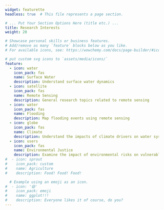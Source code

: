 ```yaml
---
widget: featurette
headless: true  # This file represents a page section.

# ... Put Your Section Options Here (title etc.) ...
title: Research Interests
weight: 20

# Showcase personal skills or business features.
# Add/remove as many `feature` blocks below as you like.
# For available icons, see: https://wowchemy.com/docs/page-builder/#icons

# put custom svg icons to `assets/media/icons/`
feature:
  - icon: water
    icon_pack: fas
    name: Surface Water
    description: Understand surface water dynamics 
  - icon: satellite
    icon_pack: fas
    name: Remote Sensing
    description: General research topics related to remote sensing
  - icon: water
    icon_pack: fas
    name: Flooding
    description: Map flooding events using remote sensing
  - icon: globe
    icon_pack: fas
    name: Climate
    description: Understand the impacts of climate drivers on water systems
  - icon: users
    icon_pack: fas
    name: Environmental Justice
    description: Examine the impact of environmental risks on vulnerable communities
#  - icon: sprout
#    icon_pack: custom
#    name: Agriculture
#    description: Food! Food! Food!

  # Example using an emoji as an icon.
#  - icon: '😄'
#    icon_pack: emoji
#    name: ggplot!!!
#    description: Everyone likes it of course, do you?
---
```

